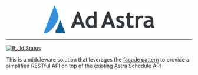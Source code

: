 <p align="center">
  <img width=300 src="assets/AdAstra_Logo.png">
</p>

***
[![Build Status](https://travis-ci.org/adastradev/astra-api-facade.svg?branch=master)](https://travis-ci.org/adastradev/astra-api-facade)

This is a middleware solution that leverages the [facade pattern](https://en.wikipedia.org/wiki/Facade_pattern) to provide a simplified RESTful API on top of the existing Astra Schedule API
